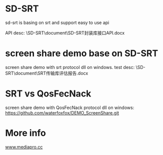 # SD-SRT
sd-srt is basing on srt and support easy to use api

API desc: \SD-SRT\document\SD-SRT封装库接口API.docx

# screen share demo base on SD-SRT
screen share demo with srt protocol dll on windows. 
test desc: \SD-SRT\document\SRT传输库评估报告.docx


# SRT vs QosFecNack
screen share demo with QosFecNack protocol dll on windows: https://github.com/waterfoxfox/DEMO_ScreenShare.git

# More info
www.mediapro.cc

